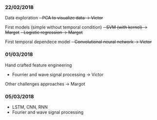 ### 22/02/2018
Data exploration
~~- PCA to visualize data -> Victor~~

First models (simple without temporal condition)
~~- SVM (with kernel) -> Margot~~
~~- Logistic regression -> Margot~~

First temporal dependece model
~~- Convolutional neural network -> Victor~~

### 01/03/2018

Hand crafted feature engineering
- Fourrier and wave signal processing -> Victor

Other challenges approaches -> Margot

### 05/03/2018

- LSTM, CNN, RNN
- Fourier and wave signal processing
